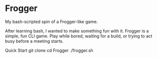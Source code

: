 # Frogger
My bash-scripted spin of a Frogger-like game.

After learning bash, I wanted to make something fun with it. 
Frogger is a simple, fun CLI game. Play while bored, waiting for a build, or trying to act busy before a meeting starts.

Quick Start
git clone 
cd Frogger
./frogger.sh
